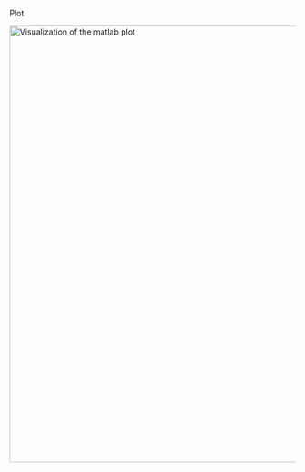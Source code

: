 Plot




<img src="https://github.com/bellonemauro/opendlv/blob/master/resources/VSE_data_test/matlabScripts/dataPlot.png" alt="Visualization of the matlab plot" width=1024 height=768>
